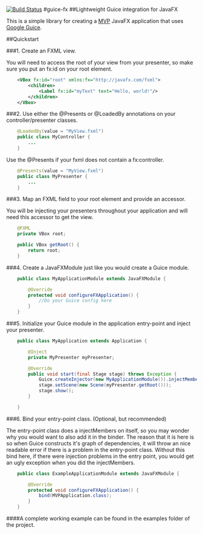 [![Build Status](https://travis-ci.org/sailorgeoffrey/guice-fx.png)](https://travis-ci.org/sailorgeoffrey/guice-fx)
#guice-fx
##Lightweight Guice integration for JavaFX

This is a simple library for creating a [MVP](http://en.wikipedia.org/wiki/Model%E2%80%93view%E2%80%93presenter)
JavaFX application that uses [Google Guice](https://code.google.com/p/google-guice/).

##Quickstart

###1. Create an FXML view.

You will need to access the root of your view from your presenter, so make sure you put an fx:id on your root element.

```xml
    <VBox fx:id="root" xmlns:fx="http://javafx.com/fxml">
        <children>
            <Label fx:id="myText" text="Hello, world!"/>
        </children>
    </VBox>
```

###2. Use either the @Presents or @LoadedBy annotations on your controller/presenter classes.

```java
    @LoadedBy(value = "MyView.fxml")
    public class MyController {
        ...
    }
```

Use the @Presents if your fxml does not contain a fx:controller.

```java
    @Presents(value = "MyView.fxml")
    public class MyPresenter {
        ...
    }
```

###3. Map an FXML field to your root element and provide an accessor.

You will be injecting your presenters throughout your application and will need this accessor to get the view.

```java
    @FXML
    private VBox root;

    public VBox getRoot() {
        return root;
    }
```

###4. Create a JavaFXModule just like you would create a Guice module.

```java
    public class MyApplicationModule extends JavaFXModule {

        @Override
        protected void configureFXApplication() {
            //Do your Guice config here
        }
    }
```

###5. Initialize your Guice module in the application entry-point and inject your presenter.

```java
    public class MyApplication extends Application {

        @Inject
        private MyPresenter myPresenter;

        @Override
        public void start(final Stage stage) throws Exception {
            Guice.createInjector(new MyApplicationModule()).injectMembers(this);
            stage.setScene(new Scene(myPresenter.getRoot()));
            stage.show();
        }

    }
```

###6. Bind your entry-point class. (Optional, but recommended)

The entry-point class does a injectMembers on itself, so you may wonder why you would want to also add it in the binder.
The reason that it is here is so when Guice constructs it's graph of dependencies, it will throw an nice readable error
if there is a problem in the entry-point class.  Without this bind here, if there were injection problems in
the entry point, you would get an ugly exception when you did the injectMembers.

```java
    public class ExampleApplicationModule extends JavaFXModule {

        @Override
        protected void configureFXApplication() {
            bind(MVPApplication.class);
        }
    }
```

####A complete working example can be found in the examples folder of the project.